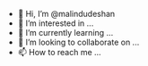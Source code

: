 - 👋 Hi, I’m @malindudeshan
- 👀 I’m interested in ...
- 🌱 I’m currently learning ...
- 💞️ I’m looking to collaborate on ...
- 📫 How to reach me ...

<!---
malindudeshan/malindudeshan is a ✨ special ✨ repository because its `README.md` (this file) appears on your GitHub profile.
You can click the Preview link to take a look at your changes.
--->
